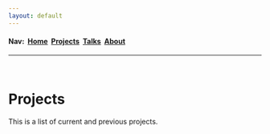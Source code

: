 ```yaml
---
layout: default
---
```

<h4>Nav:&nbsp; <a href="/index">Home</a>&nbsp; <a href="/projects">Projects</a>&nbsp; <a href="/talks">Talks</a>&nbsp; <a href="/about">About</a></h4>
<hr>
<div class="blurb">
	<br>
	<h1>Projects</h1>
	<p>This is a list of current and previous projects.</p>
</div>
